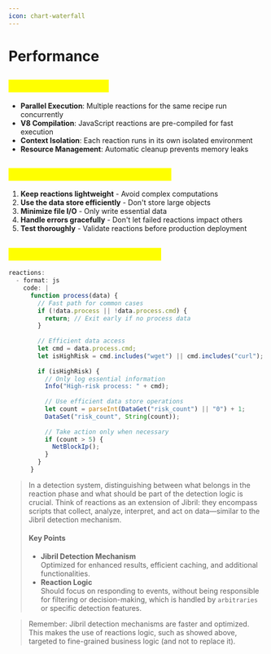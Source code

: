 ```yaml
---
icon: chart-waterfall
---
```


# Performance

## <mark style="color:yellow;">**Reaction Execution**</mark>

* **Parallel Execution**: Multiple reactions for the same recipe run concurrently
* **V8 Compilation**: JavaScript reactions are pre-compiled for fast execution
* **Context Isolation**: Each reaction runs in its own isolated environment
* **Resource Management**: Automatic cleanup prevents memory leaks

## <mark style="color:yellow;">**Best Practices for Performance**</mark>

1. **Keep reactions lightweight** - Avoid complex computations
2. **Use the data store efficiently** - Don't store large objects
3. **Minimize file I/O** - Only write essential data
4. **Handle errors gracefully** - Don't let failed reactions impact others
5. **Test thoroughly** - Validate reactions before production deployment

## <mark style="color:yellow;">**Example: Optimized Reaction**</mark>

```javascript
reactions:
  - format: js
    code: |
      function process(data) {
        // Fast path for common cases
        if (!data.process || !data.process.cmd) {
          return; // Exit early if no process data
        }
        
        // Efficient data access
        let cmd = data.process.cmd;
        let isHighRisk = cmd.includes("wget") || cmd.includes("curl");
        
        if (isHighRisk) {
          // Only log essential information
          Info("High-risk process: " + cmd);
          
          // Use efficient data store operations
          let count = parseInt(DataGet("risk_count") || "0") + 1;
          DataSet("risk_count", String(count));
          
          // Take action only when necessary
          if (count > 5) {
            NetBlockIp();
          }
        }
      }
```

> In a detection system, distinguishing between what belongs in the reaction phase and what should be part of the detection logic is crucial. Think of reactions as an extension of Jibril: they encompass scripts that collect, analyze, interpret, and act on data—similar to the Jibril detection mechanism.
>
> #### Key Points
>
> * **Jibril Detection Mechanism**\
>   Optimized for enhanced results, efficient caching, and additional functionalities.
> * **Reaction Logic**\
>   Should focus on responding to events, without being responsible for filtering or decision-making, which is handled by `arbitraries` or specific detection features.

> Remember: Jibril detection mechanisms are faster and optimized. This makes the use of reactions logic, such as showed above, targeted to fine-grained business logic (and not to replace it).
